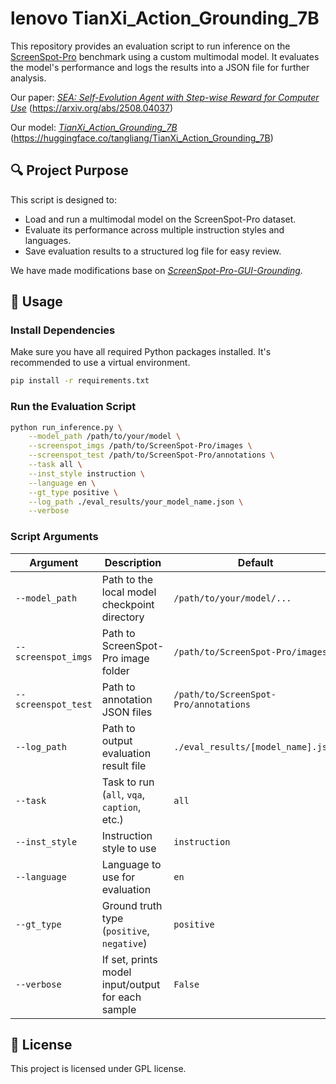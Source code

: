 # lenovo TianXi_Action_Grounding_7B 

This repository provides an evaluation script to run inference on the [ScreenSpot-Pro](https://github.com/zzxslp/ScreenSpot-Pro) benchmark using a custom multimodal model. 
It evaluates the model's performance and logs the results into a JSON file for further analysis.

Our paper: [*SEA: Self-Evolution Agent with Step-wise Reward for Computer Use*](https://arxiv.org/abs/2508.04037) (https://arxiv.org/abs/2508.04037)

Our model: [*TianXi_Action_Grounding_7B*](https://huggingface.co/tangliang/TianXi_Action_Grounding_7B) (https://huggingface.co/tangliang/TianXi_Action_Grounding_7B)
## 🔍 Project Purpose

This script is designed to:
- Load and run a multimodal model on the ScreenSpot-Pro dataset.
- Evaluate its performance across multiple instruction styles and languages.
- Save evaluation results to a structured log file for easy review.

We have made modifications base on  [*ScreenSpot-Pro-GUI-Grounding*](https://github.com/likaixin2000/ScreenSpot-Pro-GUI-Grounding).


## 🚀 Usage

### Install Dependencies

Make sure you have all required Python packages installed. It's recommended to use a virtual environment.

```bash
pip install -r requirements.txt
```


### Run the Evaluation Script
```bash
python run_inference.py \
    --model_path /path/to/your/model \
    --screenspot_imgs /path/to/ScreenSpot-Pro/images \
    --screenspot_test /path/to/ScreenSpot-Pro/annotations \
    --task all \
    --inst_style instruction \
    --language en \
    --gt_type positive \
    --log_path ./eval_results/your_model_name.json \
    --verbose
```

### Script Arguments

| Argument         | Description                                                 | Default                                                                 |
|------------------|-------------------------------------------------------------|-------------------------------------------------------------------------|
| `--model_path`   | Path to the local model checkpoint directory                | `/path/to/your/model/...`                   |
| `--screenspot_imgs` | Path to ScreenSpot-Pro image folder                     | `/path/to/ScreenSpot-Pro/images`                 |
| `--screenspot_test` | Path to annotation JSON files                           | `/path/to/ScreenSpot-Pro/annotations`           |
| `--log_path`     | Path to output evaluation result file                       | `./eval_results/[model_name].json`                                    |
| `--task`         | Task to run (`all`, `vqa`, `caption`, etc.)                 | `all`                                                                  |
| `--inst_style`   | Instruction style to use                                    | `instruction`                                                          |
| `--language`     | Language to use for evaluation                              | `en`                                                                   |
| `--gt_type`      | Ground truth type (`positive`, `negative`)                  | `positive`                                                             |
| `--verbose`      | If set, prints model input/output for each sample           | `False`                                                                |

## 📝 License
This project is licensed under GPL license.
